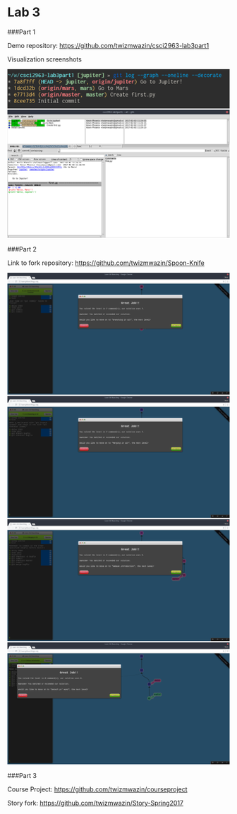Lab 3
=====

###Part 1

Demo repository: https://github.com/twizmwazin/csci2963-lab3part1

Visualization screenshots

![](images/lab3_1.png)
![](images/lab3_2.png)

###Part 2

Link to fork repository: https://github.com/twizmwazin/Spoon-Knife

![](images/lab3_2_1.png)
![](images/lab3_2_2.png)
![](images/lab3_2_3.png)
![](images/lab3_2_4.png)

###Part 3

Course Project: https://github.com/twizmwazin/courseproject

Story fork: https://github.com/twizmwazin/Story-Spring2017

